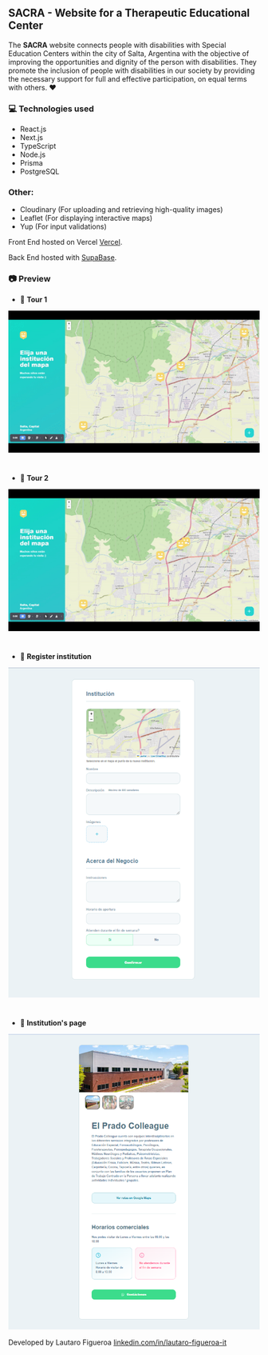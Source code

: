 ## SACRA - Website for a Therapeutic Educational Center

The **SACRA** website connects people with disabilities with Special Education Centers within the city of Salta, Argentina with the objective of improving the opportunities and dignity of the person with disabilities.
They promote the inclusion of people with disabilities in our society by providing the necessary support for full and effective participation, on equal terms with others. :heart:

### :computer: Technologies used
- React.js
- Next.js 
- TypeScript
- Node.js
- Prisma
- PostgreSQL

### Other:
- Cloudinary (For uploading and retrieving high-quality images)
- Leaflet (For displaying interactive maps)
- Yup (For input validations)

Front End hosted on Vercel [Vercel](https://vercel.com/).

 Back End hosted with [SupaBase](https://supabase.com/).


### :camera: **Preview**

- :movie_camera: **Tour 1**
<p align="center"><img src="public/static/images/sacra-create.gif"></p>

#

- :movie_camera: **Tour 2**
<p align="center"><img src="public/static/images/sacra-single.gif"></p>

#

- :round_pushpin: **Register institution**
<p align="center"><img src="public/static/images/register-institution.png"></p>

#

- :round_pushpin: **Institution's page**
<p align="center"><img src="public/static/images/institution.png"></p>


Developed by Lautaro Figueroa [linkedin.com/in/lautaro-figueroa-it](https://www.linkedin.com/in/lautaro-figueroa-it/)
